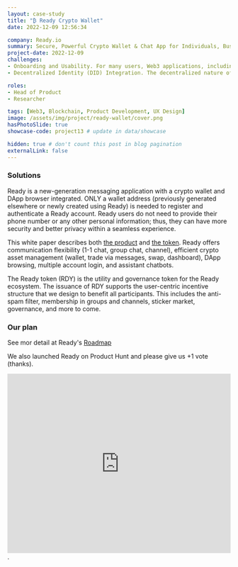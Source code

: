 ```yaml
---
layout: case-study
title: "₿ Ready Crypto Wallet"
date: 2022-12-09 12:56:34

company: Ready.io
summary: Secure, Powerful Crypto Wallet & Chat App for Individuals, Businesses, Everyone and Individuals.
project-date: 2022-12-09
challenges:
- Onboarding and Usability. For many users, Web3 applications, including crypto messaging apps, are complex due to concepts like wallets, keys, and tokens. The onboarding process can be intimidating for non-technical users. Web3 applications require users to manage wallets, private keys, and digital assets, which can be daunting for users not familiar with these concepts.
- Decentralized Identity (DID) Integration. The decentralized nature of Web3 means users don’t rely on centralized login systems (like Google or Facebook). Instead, decentralized identity solutions require handling cryptographic identities, which can be cumbersome.

roles:
- Head of Product
- Researcher

tags: [Web3, Blockchain, Product Development, UX Design]
image: /assets/img/project/ready-wallet/cover.png
hasPhotoSlide: true
showcase-code: project13 # update in data/showcase

hidden: true # don't count this post in blog pagination
externalLink: false
---
```


### Solutions

Ready is a new-generation messaging application with a crypto wallet and DApp browser integrated. ONLY a wallet address (previously generated elsewhere or newly created using Ready) is needed to register and authenticate a Ready account. Ready users do not need to provide their phone number or any other personal information; thus, they can have more security and better privacy within a seamless experience. 

This white paper describes both [the product](https://ready.io/whitepaper/product-026aed46b4eb448cbc94ac0bf7f07560) and [the token](https://ready.io/whitepaper/token-5631222ac17f4bd88052fed833edd623). Ready offers communication flexibility (1-1 chat, group chat, channel), efficient crypto asset management (wallet, trade via messages, swap, dashboard), DApp browsing, multiple account login, and assistant chatbots. 

The Ready token (RDY) is the utility and governance token for the Ready ecosystem. The issuance of RDY supports the user-centric incentive structure that we design to benefit all participants. This includes the anti-spam filter, membership in groups and channels, sticker market, governance, and more to come. 

### Our plan

See mor detail at Ready's [Roadmap](https://ready.io/whitepaper/Roadmap-e768f599c6a74cd8afa6e56da7742299)

We also launched Ready on Product Hunt and please give us +1 vote (thanks).

<iframe style="border: none;" src="https://cards.producthunt.com/cards/posts/365008?v=1" width="100%" height="405" frameborder="0" scrolling="no" allowfullscreen></iframe>.

